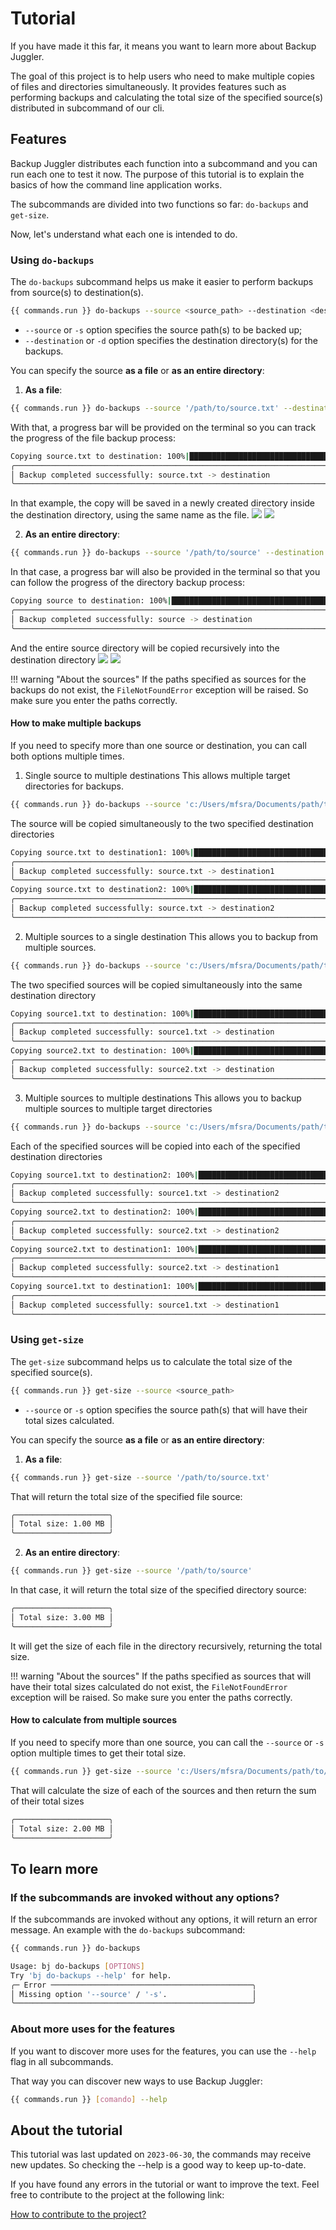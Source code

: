 # Tutorial
If you have made it this far, it means you want to learn more about Backup Juggler.

The goal of this project is to help users who need to make multiple copies of files and directories simultaneously. It provides features such as performing backups and calculating the total size of the specified source(s) distributed in subcommand of our cli.

## Features
Backup Juggler distributes each function into a subcommand and you can run each one to test it now. The purpose of this tutorial is to explain the basics of how the command line application works.

The subcommands are divided into two functions so far: `do-backups` and `get-size`.

Now, let's understand what each one is intended to do.

### Using `do-backups`
The `do-backups` subcommand helps us make it easier to perform backups from source(s) to destination(s).

```bash
{{ commands.run }} do-backups --source <source_path> --destination <destination_directory>
```

- `--source` or `-s` option specifies the source path(s) to be backed up;
- `--destination` or `-d` option specifies the destination directory(s) for the backups.

You can specify the source **as a file** or **as an entire directory**:

1. **As a file**:
```bash
{{ commands.run }} do-backups --source '/path/to/source.txt' --destination '/path/to/destination'
```
With that, a progress bar will be provided on the terminal so you can track the progress of the file backup process:
```bash
Copying source.txt to destination: 100%|████████████████████████████████████████████████████████████████████████████████████████████████████████████| 1.05M/1.05M [00:00<00:00, 108MB/s]
╭───────────────────────────────────────────────────────────────────────────────────────────────────────────────────────────────────────────────────────────────────────────────────────╮
│ Backup completed successfully: source.txt -> destination                                                                                                                              │
╰───────────────────────────────────────────────────────────────────────────────────────────────────────────────────────────────────────────────────────────────────────────────────────╯
```
In that example, the copy will be saved in a newly created directory inside the destination directory, using the same name as the file.
![](./images/inside_directory_created.png)
![](./images/copied_source_file.png)

2. **As an entire directory**:
```bash
{{ commands.run }} do-backups --source '/path/to/source' --destination '/path/to/destination'
```
In that case, a progress bar will also be provided in the terminal so that you can follow the progress of the directory backup process:
```bash
Copying source to destination: 100%|████████████████████████████████████████████████████████████████████████████████████████████████████████████████| 3.15M/3.15M [00:00<00:00, 121MB/s]
╭───────────────────────────────────────────────────────────────────────────────────────────────────────────────────────────────────────────────────────────────────────────────────────╮
│ Backup completed successfully: source -> destination                                                                                                                                  │
╰───────────────────────────────────────────────────────────────────────────────────────────────────────────────────────────────────────────────────────────────────────────────────────╯
```
And the entire source directory will be copied recursively into the destination directory
![](./images/copied_source_dir.png)
![](./images/copied_source_dir_recursively.png)

!!! warning "About the sources"
        If the paths specified as sources for the backups do not exist, the `FileNotFoundError` exception will be raised. So make sure you enter the paths correctly.


#### How to make multiple backups
If you need to specify more than one source or destination, you can call both options multiple times.


1. Single source to multiple destinations
This allows multiple target directories for backups.
```bash
{{ commands.run }} do-backups --source 'c:/Users/mfsra/Documents/path/to/source.txt' --destination 'c:/Users/mfsra/Documents/path/to/destination1' --destination 'c:/Users/mfsra/Documents/path/to/destination2'
```
The source will be copied simultaneously to the two specified destination directories
```bash
Copying source.txt to destination1: 100%|███████████████████████████████████████████████████████████████████████████████████████████████████████████| 1.05M/1.05M [00:00<00:00, 350MB/s]
╭───────────────────────────────────────────────────────────────────────────────────────────────────────────────────────────────────────────────────────────────────────────────────────╮
│ Backup completed successfully: source.txt -> destination1                                                                                                                             │
╰───────────────────────────────────────────────────────────────────────────────────────────────────────────────────────────────────────────────────────────────────────────────────────╯
Copying source.txt to destination2: 100%|███████████████████████████████████████████████████████████████████████████████████████████████████████████| 1.05M/1.05M [00:00<00:00, 263MB/s] 
╭───────────────────────────────────────────────────────────────────────────────────────────────────────────────────────────────────────────────────────────────────────────────────────╮
│ Backup completed successfully: source.txt -> destination2                                                                                                                             │
╰───────────────────────────────────────────────────────────────────────────────────────────────────────────────────────────────────────────────────────────────────────────────────────╯
```
2. Multiple sources to a single destination
This allows you to backup from multiple sources.
```bash
{{ commands.run }} do-backups --source 'c:/Users/mfsra/Documents/path/to/source1.txt' --source 'c:/Users/mfsra/Documents/path/to/source2.txt' --destination 'c:/Users/mfsra/Documents/path/to/destination'
```
The two specified sources will be copied simultaneously into the same destination directory
```bash
Copying source1.txt to destination: 100%|███████████████████████████████████████████████████████████████████████████████████████████████████████████| 1.05M/1.05M [00:00<00:00, 111MB/s]
╭───────────────────────────────────────────────────────────────────────────────────────────────────────────────────────────────────────────────────────────────────────────────────────╮
│ Backup completed successfully: source1.txt -> destination                                                                                                                             │
╰───────────────────────────────────────────────────────────────────────────────────────────────────────────────────────────────────────────────────────────────────────────────────────╯
Copying source2.txt to destination: 100%|██████████████████████████████████████████████████████████████████████████████████████████████████████████| 1.05M/1.05M [00:00<00:00, 91.4MB/s] 
╭───────────────────────────────────────────────────────────────────────────────────────────────────────────────────────────────────────────────────────────────────────────────────────╮
│ Backup completed successfully: source2.txt -> destination                                                                                                                             │
╰───────────────────────────────────────────────────────────────────────────────────────────────────────────────────────────────────────────────────────────────────────────────────────╯
```
3. Multiple sources to multiple destinations
This allows you to backup multiple sources to multiple target directories
```bash
{{ commands.run }} do-backups --source 'c:/Users/mfsra/Documents/path/to/source1.txt' --source 'c:/Users/mfsra/Documents/path/to/source2.txt' --destination 'c:/Users/mfsra/Documents/path/to/destination1' --destination 'c:/Users/mfsra/Documents/path/to/destination2'
```
Each of the specified sources will be copied into each of the specified destination directories
```bash
Copying source1.txt to destination2: 100%|██████████████████████████████████████████████████████████████████████████████████████████████████████████| 1.05M/1.05M [00:00<00:00, 350MB/s]
╭───────────────────────────────────────────────────────────────────────────────────────────────────────────────────────────────────────────────────────────────────────────────────────╮
│ Backup completed successfully: source1.txt -> destination2                                                                                                                            │
╰───────────────────────────────────────────────────────────────────────────────────────────────────────────────────────────────────────────────────────────────────────────────────────╯
Copying source2.txt to destination2: 100%|██████████████████████████████████████████████████████████████████████████████████████████████████████████| 1.05M/1.05M [00:00<00:00, 263MB/s]
╭───────────────────────────────────────────────────────────────────────────────────────────────────────────────────────────────────────────────────────────────────────────────────────╮
│ Backup completed successfully: source2.txt -> destination2                                                                                                                            │
╰───────────────────────────────────────────────────────────────────────────────────────────────────────────────────────────────────────────────────────────────────────────────────────╯
Copying source2.txt to destination1: 100%|██████████████████████████████████████████████████████████████████████████████████████████████████████████| 1.05M/1.05M [00:00<00:00, 263MB/s]
╭───────────────────────────────────────────────────────────────────────────────────────────────────────────────────────────────────────────────────────────────────────────────────────╮
│ Backup completed successfully: source2.txt -> destination1                                                                                                                            │
╰───────────────────────────────────────────────────────────────────────────────────────────────────────────────────────────────────────────────────────────────────────────────────────╯
Copying source1.txt to destination1: 100%|██████████████████████████████████████████████████████████████████████████████████████████████████████████| 1.05M/1.05M [00:00<00:00, 210MB/s] 
╭───────────────────────────────────────────────────────────────────────────────────────────────────────────────────────────────────────────────────────────────────────────────────────╮
│ Backup completed successfully: source1.txt -> destination1                                                                                                                            │
╰───────────────────────────────────────────────────────────────────────────────────────────────────────────────────────────────────────────────────────────────────────────────────────╯
```

### Using `get-size`
The `get-size` subcommand helps us to calculate the total size of the specified source(s).

```bash
{{ commands.run }} get-size --source <source_path>
```

- `--source` or `-s` option specifies the source path(s) that will have their total sizes calculated.

You can specify the source **as a file** or **as an entire directory**:

1. **As a file**:
```bash
{{ commands.run }} get-size --source '/path/to/source.txt'
```
That will return the total size of the specified file source:
```bash
╭─────────────────────╮
│ Total size: 1.00 MB │
╰─────────────────────╯
```
2. **As an entire directory**:
```bash
{{ commands.run }} get-size --source '/path/to/source'
```
In that case, it will return the total size of the specified directory source:
```bash
╭─────────────────────╮
│ Total size: 3.00 MB │
╰─────────────────────╯
```
It will get the size of each file in the directory recursively, returning the total size.

!!! warning "About the sources"
    If the paths specified as sources that will have their total sizes calculated do not exist, the `FileNotFoundError` exception will be raised. So make sure you enter the paths correctly.

#### How to calculate from multiple sources
If you need to specify more than one source, you can call the `--source` or `-s` option multiple times to get their total size.

```bash
{{ commands.run }} get-size --source 'c:/Users/mfsra/Documents/path/to/source1.txt' --source 'c:/Users/mfsra/Documents/path/to/source2.txt'
```

That will calculate the size of each of the sources and then return the sum of their total sizes

```bash
╭─────────────────────╮
│ Total size: 2.00 MB │
╰─────────────────────╯
```

## To learn more

### If the subcommands are invoked without any options?
If the subcommands are invoked without any options, it will return an error message. An example with the `do-backups` subcommand:

```bash
{{ commands.run }} do-backups
```
```bash
Usage: bj do-backups [OPTIONS]
Try 'bj do-backups --help' for help.
╭─ Error ─────────────────────────────────────────────╮
│ Missing option '--source' / '-s'.                   │
╰─────────────────────────────────────────────────────╯
```

### About more uses for the features

If you want to discover more uses for the features, you can use the `--help` flag in all subcommands.

That way you can discover new ways to use Backup Juggler:

```bash
{{ commands.run }} [comando] --help
```

## About the tutorial

This tutorial was last updated on `2023-06-30`, the commands may receive new updates. So checking the --help is a good way to keep up-to-date.

If you have found any errors in the tutorial or want to improve the text. Feel free to contribute to the project at the following link:

[How to contribute to the project?](/contribute/)